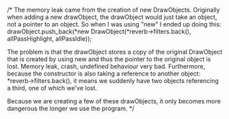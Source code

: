 
/*
The memory leak came from the creation of new DrawObjects. Originally when adding a new drawObject, the drawObject would just take an object, not a pointer to an object. So when I was using "new" I ended up doing this:
drawObject.push_back(*new DrawObject(*reverb->filters.back(), allPassHighlight, allPassIdle));

The problem is that the drawObject stores a copy of the original DrawObject that is created by using new and thus the pointer to the original object is lost. 
Memory leak, crash, undefined behaviour very bad.
Furthermore, because the constructor is also taking a reference to another object: *reverb->filters.back(), it means we suddenly have two objects referencing a third, one of which we've lost.

Because we are creating a few of these drawObjects, it only becomes more dangerous the longer we use the program.
*/
